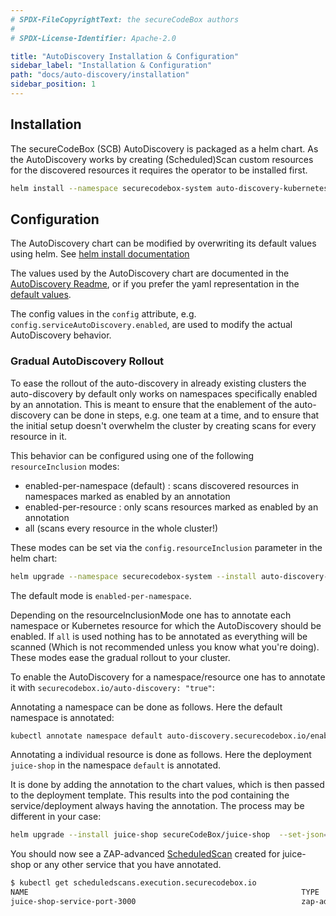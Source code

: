 ```yaml
---
# SPDX-FileCopyrightText: the secureCodeBox authors
#
# SPDX-License-Identifier: Apache-2.0

title: "AutoDiscovery Installation & Configuration"
sidebar_label: "Installation & Configuration"
path: "docs/auto-discovery/installation"
sidebar_position: 1
---
```


## Installation

The secureCodeBox (SCB) AutoDiscovery is packaged as a helm chart. As the AutoDiscovery works by creating (Scheduled)Scan custom resources for the discovered resources it requires the operator to be installed first.

```bash
helm install --namespace securecodebox-system auto-discovery-kubernetes secureCodeBox/auto-discovery-kubernetes
```

## Configuration

The AutoDiscovery chart can be modified by overwriting its default values using helm. See [helm install documentation](https://helm.sh/docs/intro/using_helm/#helm-install-installing-a-package)

The values used by the AutoDiscovery chart are documented in the [AutoDiscovery Readme](https://github.com/secureCodeBox/secureCodeBox/tree/main/auto-discovery/kubernetes#values), or if you prefer the yaml representation in the [default values](https://github.com/secureCodeBox/secureCodeBox/blob/main/auto-discovery/kubernetes/values.yaml).

The config values in the `config` attribute, e.g. `config.serviceAutoDiscovery.enabled`, are used to modify the actual AutoDiscovery behavior.

### Gradual AutoDiscovery Rollout

To ease the rollout of the auto-discovery in already existing clusters the auto-discovery by default only works on namespaces specifically enabled by an annotation. This is meant to ensure that the enablement of the auto-discovery can be done in steps, e.g. one team at a time, and to ensure that the initial setup doesn't overwhelm the cluster by creating scans for every resource in it.

This behavior can be configured using one of the following `resourceInclusion` modes:

- enabled-per-namespace (default) : scans discovered resources in namespaces marked as enabled by an annotation
- enabled-per-resource :  only scans resources marked as enabled by an annotation
- all (scans every resource in the whole cluster!)
  
These modes can be set via the `config.resourceInclusion` parameter in the helm chart:

```bash
helm upgrade --namespace securecodebox-system --install auto-discovery-kubernetes secureCodeBox/auto-discovery-kubernetes --set config.resourceInclusion.mode="enabled-per-resource"
```

The default mode is `enabled-per-namespace`.

Depending on the resourceInclusionMode one has to annotate each namespace or Kubernetes resource for which the AutoDiscovery should be enabled. If `all` is used nothing has to be annotated as everything will be scanned (Which is not recommended unless you know what you're doing). These modes ease the gradual rollout to your cluster.

To enable the AutoDiscovery for a namespace/resource one has to annotate it with `securecodebox.io/auto-discovery: "true"`:

Annotating a namespace can be done as follows. Here the default namespace is annotated:

```bash
kubectl annotate namespace default auto-discovery.securecodebox.io/enabled=true
```
Annotating a individual resource is done as follows. Here the deployment `juice-shop` in the namespace `default` is annotated.

It is done by adding the annotation to the chart values, which is then passed to the deployment template. This results into the pod containing the service/deployment always having the annotation. The process may be different in your case:

```bash
helm upgrade --install juice-shop secureCodeBox/juice-shop  --set-json='annotations={"auto-discovery.securecodebox.io/enabled":"true"}'
```

You should now see a ZAP-advanced [ScheduledScan](/docs/api/crds/scheduled-scan) created for juice-shop or any other service that you have annotated.

```bash
$ kubectl get scheduledscans.execution.securecodebox.io 
NAME                                                             TYPE                INTERVAL   FINDINGS
juice-shop-service-port-3000                                     zap-advanced-scan   168h0m0s   5
```